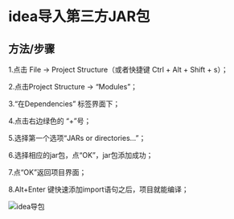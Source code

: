 # idea导入第三方JAR包


## 方法/步骤

1.点击 File ->  Project Structure（或者快捷键 Ctrl + Alt + Shift + s）；

2.点击Project Structure -> “Modules”；

3.“在Dependencies” 标签界面下；

4.点击右边绿色的 “+”号；

5.选择第一个选项“JARs or directories...”；

6.选择相应的jar包，点“OK”，jar包添加成功；

7.点“OK”返回项目界面；

8.Alt+Enter 键快速添加import语句之后，项目就能编译；

![idea导包]($resource/idea%E5%AF%BC%E5%8C%85.png)

